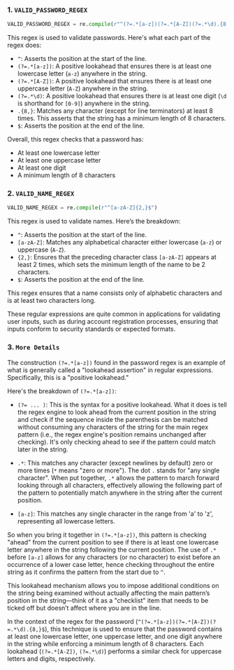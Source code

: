 ### 1. `VALID_PASSWORD_REGEX`

```python
VALID_PASSWORD_REGEX = re.compile(r"^(?=.*[a-z])(?=.*[A-Z])(?=.*\d).{8,}$")
```

This regex is used to validate passwords. Here's what each part of the regex does:

- `^`: Asserts the position at the start of the line.
- `(?=.*[a-z])`: A positive lookahead that ensures there is at least one lowercase letter (`a-z`) anywhere in the string.
- `(?=.*[A-Z])`: A positive lookahead that ensures there is at least one uppercase letter (`A-Z`) anywhere in the string.
- `(?=.*\d)`: A positive lookahead that ensures there is at least one digit (`\d` is shorthand for `[0-9]`) anywhere in the string.
- `.{8,}`: Matches any character (except for line terminators) at least 8 times. This asserts that the string has a minimum length of 8 characters.
- `$`: Asserts the position at the end of the line.

Overall, this regex checks that a password has:

- At least one lowercase letter
- At least one uppercase letter
- At least one digit
- A minimum length of 8 characters

### 2. `VALID_NAME_REGEX`

```python
VALID_NAME_REGEX = re.compile(r"^[a-zA-Z]{2,}$")
```

This regex is used to validate names. Here’s the breakdown:

- `^`: Asserts the position at the start of the line.
- `[a-zA-Z]`: Matches any alphabetical character either lowercase (`a-z`) or uppercase (`A-Z`).
- `{2,}`: Ensures that the preceding character class `[a-zA-Z]` appears at least 2 times, which sets the minimum length of the name to be 2 characters.
- `$`: Asserts the position at the end of the line.

This regex ensures that a name consists only of alphabetic characters and is at least two characters long.

These regular expressions are quite common in applications for validating user inputs, such as during account registration processes, ensuring that inputs conform to security standards or expected formats.

### 3. `More Details`

The construction `(?=.*[a-z])` found in the password regex is an example of what is generally called a "lookahead assertion" in regular expressions. Specifically, this is a "positive lookahead."

Here's the breakdown of `(?=.*[a-z])`:

- `(?= ... )`: This is the syntax for a positive lookahead. What it does is tell the regex engine to look ahead from the current position in the string and check if the sequence inside the parenthesis can be matched without consuming any characters of the string for the main regex pattern (i.e., the regex engine's position remains unchanged after checking). It's only checking ahead to see if the pattern could match later in the string.
- `.*`: This matches any character (except newlines by default) zero or more times (`*` means "zero or more"). The dot `.` stands for "any single character". When put together, `.*` allows the pattern to march forward looking through all characters, effectively allowing the following part of the pattern to potentially match anywhere in the string after the current position.

- `[a-z]`: This matches any single character in the range from 'a' to 'z', representing all lowercase letters.

So when you bring it together in `(?=.*[a-z])`, this pattern is checking "ahead" from the current position to see if there is at least one lowercase letter anywhere in the string following the current position. The use of `.*` before `[a-z]` allows for any characters (or no character) to exist before an occurrence of a lower case letter, hence checking throughout the entire string as it confirms the pattern from the start due to `^`.

This lookahead mechanism allows you to impose additional conditions on the string being examined without actually affecting the main pattern’s position in the string—think of it as a "checklist" item that needs to be ticked off but doesn’t affect where you are in the line.

In the context of the regex for the password (`^(?=.*[a-z])(?=.*[A-Z])(?=.*\d).{8,}$`), this technique is used to ensure that the password contains at least one lowercase letter, one uppercase letter, and one digit anywhere in the string while enforcing a minimum length of 8 characters. Each lookahead (`(?=.*[A-Z])`, `(?=.*\d)`) performs a similar check for uppercase letters and digits, respectively.
